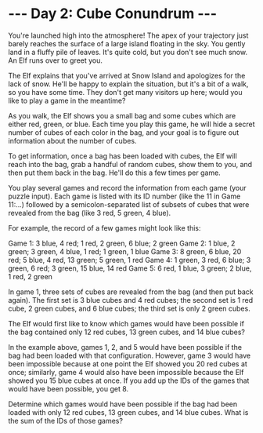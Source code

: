 # --- Day 2: Cube Conundrum ---

You're launched high into the atmosphere! The apex of your trajectory just barely reaches the surface of a large island floating in the sky.
You gently land in a fluffy pile of leaves.
It's quite cold, but you don't see much snow.
An Elf runs over to greet you.


The Elf explains that you've arrived at Snow Island and apologizes for the lack of snow.
He'll be happy to explain the situation, but it's a bit of a walk, so you have some time.
They don't get many visitors up here; would you like to play a game in the meantime?

As you walk, the Elf shows you a small bag and some cubes which are either red, green, or blue.
Each time you play this game, he will hide a secret number of cubes of each color in the bag, and your goal is to figure out information about the number of cubes.


To get information, once a bag has been loaded with cubes, the Elf will reach into the bag, grab a handful of random cubes, show them to you, and then put them back in the bag.
He'll do this a few times per game.


You play several games and record the information from each game (your puzzle input).
Each game is listed with its ID number (like the 11 in Game 11:...) followed by a semicolon-separated list of subsets of cubes that were revealed from the bag (like 3 red, 5 green, 4 blue).


For example, the record of a few games might look like this:

Game 1: 3 blue, 4 red; 1 red, 2 green, 6 blue; 2 green
Game 2: 1 blue, 2 green; 3 green, 4 blue, 1 red; 1 green, 1 blue
Game 3: 8 green, 6 blue, 20 red; 5 blue, 4 red, 13 green; 5 green, 1 red
Game 4: 1 green, 3 red, 6 blue; 3 green, 6 red; 3 green, 15 blue, 14 red
Game 5: 6 red, 1 blue, 3 green; 2 blue, 1 red, 2 green

In game 1, three sets of cubes are revealed from the bag (and then put back again).
The first set is 3 blue cubes and 4 red cubes; the second set is 1 red cube, 2 green cubes, and 6 blue cubes; the third set is only 2 green cubes.


The Elf would first like to know which games would have been possible if the bag contained only 12 red cubes, 13 green cubes, and 14 blue cubes?

In the example above, games 1, 2, and 5 would have been possible if the bag had been loaded with that configuration.
However, game 3 would have been impossible because at one point the Elf showed you 20 red cubes at once; similarly, game 4 would also have been impossible because the Elf showed you 15 blue cubes at once.
If you add up the IDs of the games that would have been possible, you get 8.


Determine which games would have been possible if the bag had been loaded with only 12 red cubes, 13 green cubes, and 14 blue cubes.
What is the sum of the IDs of those games?

